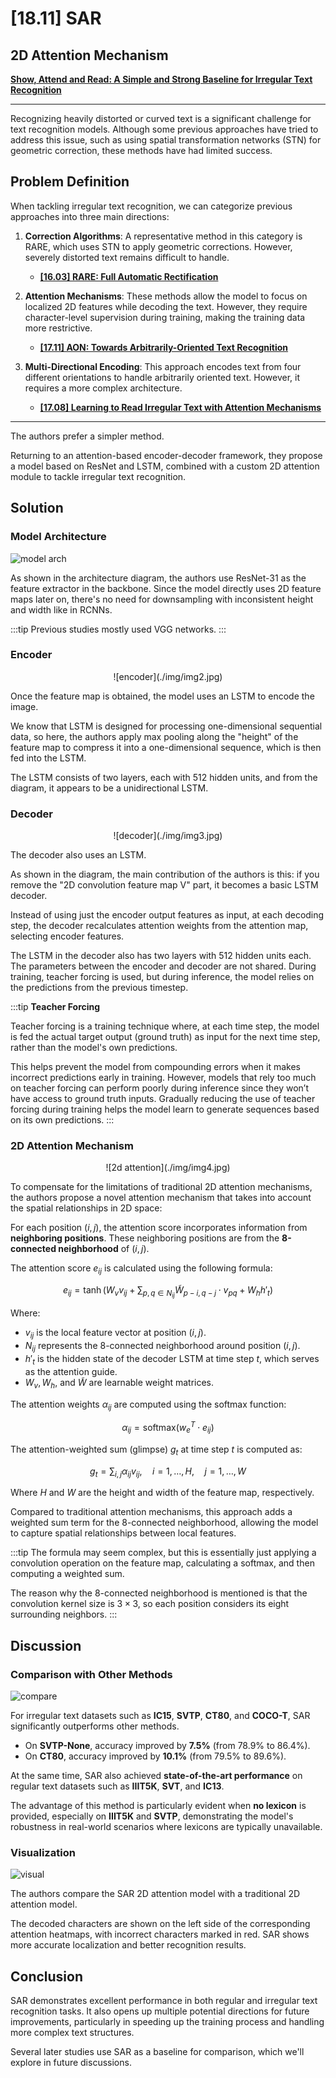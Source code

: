 # [18.11] SAR

## 2D Attention Mechanism

[**Show, Attend and Read: A Simple and Strong Baseline for Irregular Text Recognition**](https://arxiv.org/abs/1811.00751)

---

Recognizing heavily distorted or curved text is a significant challenge for text recognition models. Although some previous approaches have tried to address this issue, such as using spatial transformation networks (STN) for geometric correction, these methods have had limited success.

## Problem Definition

When tackling irregular text recognition, we can categorize previous approaches into three main directions:

1. **Correction Algorithms**: A representative method in this category is RARE, which uses STN to apply geometric corrections. However, severely distorted text remains difficult to handle.

   - [**[16.03] RARE: Full Automatic Rectification**](../1603-rare/index.md)

2. **Attention Mechanisms**: These methods allow the model to focus on localized 2D features while decoding the text. However, they require character-level supervision during training, making the training data more restrictive.

   - [**[17.11] AON: Towards Arbitrarily-Oriented Text Recognition**](https://arxiv.org/pdf/1711.04226)

3. **Multi-Directional Encoding**: This approach encodes text from four different orientations to handle arbitrarily oriented text. However, it requires a more complex architecture.
   - [**[17.08] Learning to Read Irregular Text with Attention Mechanisms**](https://www.ijcai.org/proceedings/2017/0458.pdf)

---

The authors prefer a simpler method.

Returning to an attention-based encoder-decoder framework, they propose a model based on ResNet and LSTM, combined with a custom 2D attention module to tackle irregular text recognition.

## Solution

### Model Architecture

![model arch](./img/img1.jpg)

As shown in the architecture diagram, the authors use ResNet-31 as the feature extractor in the backbone. Since the model directly uses 2D feature maps later on, there's no need for downsampling with inconsistent height and width like in RCNNs.

:::tip
Previous studies mostly used VGG networks.
:::

### Encoder

<div align="center">
<figure style={{ "width": "85%"}}>
![encoder](./img/img2.jpg)
</figure>
</div>

Once the feature map is obtained, the model uses an LSTM to encode the image.

We know that LSTM is designed for processing one-dimensional sequential data, so here, the authors apply max pooling along the "height" of the feature map to compress it into a one-dimensional sequence, which is then fed into the LSTM.

The LSTM consists of two layers, each with 512 hidden units, and from the diagram, it appears to be a unidirectional LSTM.

### Decoder

<div align="center">
<figure style={{ "width": "85%"}}>
![decoder](./img/img3.jpg)
</figure>
</div>

The decoder also uses an LSTM.

As shown in the diagram, the main contribution of the authors is this: if you remove the "2D convolution feature map V" part, it becomes a basic LSTM decoder.

Instead of using just the encoder output features as input, at each decoding step, the decoder recalculates attention weights from the attention map, selecting encoder features.

The LSTM in the decoder also has two layers with 512 hidden units each. The parameters between the encoder and decoder are not shared. During training, teacher forcing is used, but during inference, the model relies on the predictions from the previous timestep.

:::tip
**Teacher Forcing**

Teacher forcing is a training technique where, at each time step, the model is fed the actual target output (ground truth) as input for the next time step, rather than the model's own predictions.

This helps prevent the model from compounding errors when it makes incorrect predictions early in training. However, models that rely too much on teacher forcing can perform poorly during inference since they won’t have access to ground truth inputs. Gradually reducing the use of teacher forcing during training helps the model learn to generate sequences based on its own predictions.
:::

### 2D Attention Mechanism

<div align="center">
<figure style={{ "width": "70%"}}>
![2d attention](./img/img4.jpg)
</figure>
</div>

To compensate for the limitations of traditional 2D attention mechanisms, the authors propose a novel attention mechanism that takes into account the spatial relationships in 2D space:

For each position $(i, j)$, the attention score incorporates information from **neighboring positions**. These neighboring positions are from the **8-connected neighborhood** of $(i, j)$.

The attention score $e_{ij}$ is calculated using the following formula:

$$
e_{ij} = \tanh(W_v v_{ij} + \sum_{p,q \in N_{ij}} \tilde{W}_{p-i, q-j} \cdot v_{pq} + W_h h'_t)
$$

Where:

- $v_{ij}$ is the local feature vector at position $(i, j)$.
- $N_{ij}$ represents the 8-connected neighborhood around position $(i, j)$.
- $h'_t$ is the hidden state of the decoder LSTM at time step $t$, which serves as the attention guide.
- $W_v, W_h$, and $\tilde{W}$ are learnable weight matrices.

The attention weights $\alpha_{ij}$ are computed using the softmax function:

$$
\alpha_{ij} = \text{softmax}(w_e^T \cdot e_{ij})
$$

The attention-weighted sum (glimpse) $g_t$ at time step $t$ is computed as:

$$
g_t = \sum_{i,j} \alpha_{ij} v_{ij}, \quad i = 1, \ldots, H, \quad j = 1, \ldots, W
$$

Where $H$ and $W$ are the height and width of the feature map, respectively.

Compared to traditional attention mechanisms, this approach adds a weighted sum term for the 8-connected neighborhood, allowing the model to capture spatial relationships between local features.

:::tip
The formula may seem complex, but this is essentially just applying a convolution operation on the feature map, calculating a softmax, and then computing a weighted sum.

The reason why the 8-connected neighborhood is mentioned is that the convolution kernel size is $3 \times 3$, so each position considers its eight surrounding neighbors.
:::

## Discussion

### Comparison with Other Methods

![compare](./img/img5.jpg)

For irregular text datasets such as **IC15**, **SVTP**, **CT80**, and **COCO-T**, SAR significantly outperforms other methods.

- On **SVTP-None**, accuracy improved by **7.5%** (from 78.9% to 86.4%).
- On **CT80**, accuracy improved by **10.1%** (from 79.5% to 89.6%).

At the same time, SAR also achieved **state-of-the-art performance** on regular text datasets such as **IIIT5K**, **SVT**, and **IC13**.

The advantage of this method is particularly evident when **no lexicon** is provided, especially on **IIIT5K** and **SVTP**, demonstrating the model's robustness in real-world scenarios where lexicons are typically unavailable.

### Visualization

![visual](./img/img6.jpg)

The authors compare the SAR 2D attention model with a traditional 2D attention model.

The decoded characters are shown on the left side of the corresponding attention heatmaps, with incorrect characters marked in red. SAR shows more accurate localization and better recognition results.

## Conclusion

SAR demonstrates excellent performance in both regular and irregular text recognition tasks. It also opens up multiple potential directions for future improvements, particularly in speeding up the training process and handling more complex text structures.

Several later studies use SAR as a baseline for comparison, which we'll explore in future discussions.
